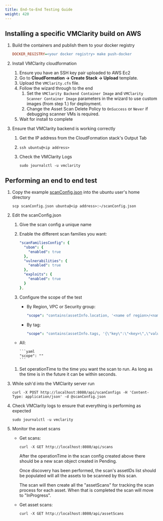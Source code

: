 ```yaml
---
title: End-to-End Testing Guide
weight: 420
---
```


## Installing a specific VMClarity build on AWS

1. Build the containers and publish them to your docker registry

    ```ini
    DOCKER_REGISTRY=<your docker registry> make push-docker
    ```

1. Install VMClarity cloudformation

    1. Ensure you have an SSH key pair uploaded to AWS Ec2
    2. Go to **CloudFormation -> Create Stack -> Upload** template.
    3. Upload the `VMClarity.cfn` file.
    4. Follow the wizard through to the end
        1. Set the `VMClarity Backend Container Image` and `VMClarity Scanner Container Image` parameters in the wizard to use custom images (from step 1.) for deployment.
        1. Change the Asset Scan Delete Policy to `OnSuccess` or `Never` if debugging scanner VMs is required.
    5. Wait for install to complete

1. Ensure that VMClarity backend is working correctly

    1. Get the IP address from the CloudFormation stack's Output Tab
    2. `ssh ubuntu@<ip address>`
    3. Check the VMClarity Logs

        ```shell
        sudo journalctl -u vmclarity
        ```

## Performing an end to end test

1. Copy the example [scanConfig.json](scanConfig.json) into the ubuntu user's home directory

    ```shell
    scp scanConfig.json ubuntu@<ip address>:~/scanConfig.json
    ```

2. Edit the scanConfig.json

    1. Give the scan config a unique name
    1. Enable the different scan families you want:

        ```yaml
        "scanFamiliesConfig": {
          "sbom": {
            "enabled": true
          },
          "vulnerabilities": {
            "enabled": true
          },
          "exploits": {
            "enabled": true
          }
        },
        ```

    1. Configure the scope of the test

        - By Region, VPC or Security group:

            ```yaml
            "scope": "contains(assetInfo.location, '<name of region>/<name of vpc>') and contains(assetInfo.securityGroups, '{\"id\":\"<name of sec group>\"}')"
            ```

        - By tag:

            ```yaml
            "scope": "contains(assetInfo.tags, '{\"key\":\"<key>\",\"value\":\"<value>\"}')"
            ```

      - All:

            ```yaml
            "scope": ""
            ```

    1. Set operationTime to the time you want the scan to run. As long as the time is in the future it can be within seconds.

3. While ssh'd into the VMClarity server run

    ```shell
    curl -X POST http://localhost:8080/api/scanConfigs -H 'Content-Type: application/json' -d @scanConfig.json
    ```

4. Check VMClarity logs to ensure that everything is performing as expected

    ```shell
    sudo journalctl -u vmclarity
    ```

5. Monitor the asset scans

    - Get scans:

        ```shell
        curl -X GET http://localhost:8080/api/scans
        ```

        After the operationTime in the scan config created above there should be a new
        scan object created in Pending.

        Once discovery has been performed, the scan's assetIDs list should be
        populated will all the assets to be scanned by this scan.

        The scan will then create all the "assetScans" for tracking the scan
        process for each asset. When that is completed the scan will move to
        "InProgress".

    -  Get asset scans:

        ```shell
        curl -X GET http://localhost:8080/api/assetScans
        ```
